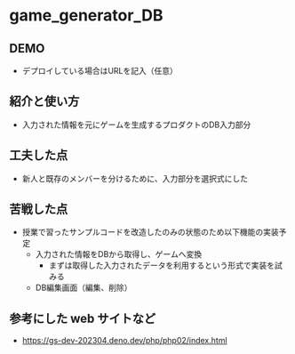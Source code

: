 # game_generator_DB

## DEMO

  - デプロイしている場合はURLを記入（任意）

## 紹介と使い方

  - 入力された情報を元にゲームを生成するプロダクトのDB入力部分

## 工夫した点

  - 新人と既存のメンバーを分けるために、入力部分を選択式にした

## 苦戦した点

  - 授業で習ったサンプルコードを改造したのみの状態のため以下機能の実装予定
    - 入力された情報をDBから取得し、ゲームへ変換
        - まずは取得した入力されたデータを利用するという形式で実装を試みる
    - DB編集画面（編集、削除）

## 参考にした web サイトなど

  - https://gs-dev-202304.deno.dev/php/php02/index.html